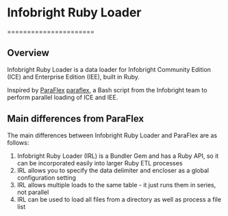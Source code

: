 # Infobright Ruby Loader
======================

## Overview

Infobright Ruby Loader is a data loader for Infobright Community Edition (ICE) and Enterprise Edition (IEE), built in Ruby.

Inspired by [ParaFlex] [paraflex], a Bash script from the Infobright team to perform parallel loading of ICE and IEE. 

## Main differences from ParaFlex

The main differences between Infobright Ruby Loader and ParaFlex are as follows:

1. Infobright Ruby Loader (IRL) is a Bundler Gem and has a Ruby API, so it can be incorporated easily into larger Ruby ETL processes
2. IRL allows you to specify the data delimiter and encloser as a global configuration setting
3. IRL allows multiple loads to the same table - it just runs them in series, not parallel
4. IRL can be used to load all files from a directory as well as process a file list



[paraflex]: http://www.infobright.org/Blog/Entry/unscripted/